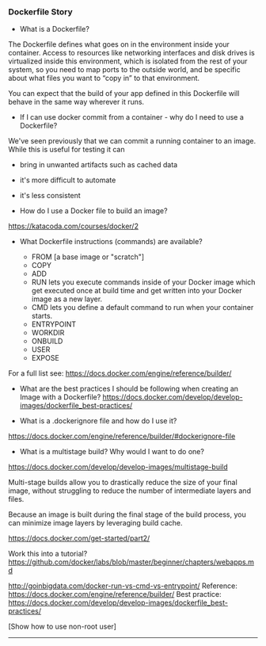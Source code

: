 ### Dockerfile Story

- What is a Dockerfile?

The Dockerfile defines what goes on in the environment inside your container. Access to resources like networking interfaces and disk drives is virtualized inside this environment, which is isolated from the rest of your system, so you need to map ports to the outside world, and be specific about what files you want to “copy in” to that environment. 
 
You can expect that the build of your app defined in this Dockerfile will behave in the same way wherever it runs.

- If I can use docker commit from a container - why do I need to use a Dockerfile?

We've seen previously that we can commit a running container to an image. While this is useful for testing it can 
 - bring in unwanted artifacts such as cached data
 - it's more difficult to automate
 - it's less consistent

- How do I use a Docker file to build an image?

https://katacoda.com/courses/docker/2


- What Dockerfile instructions (commands) are available?

	- FROM [a base image or "scratch"]
	- COPY
	- ADD 
	- RUN lets you execute commands inside of your Docker image which get executed once at build time and get written into your Docker image as a new layer.
	- CMD lets you define a default command to run when your container starts.
	- ENTRYPOINT
	- WORKDIR
	- ONBUILD
	- USER
	- EXPOSE

For a full list see: https://docs.docker.com/engine/reference/builder/

- What are the best practices I should be following when creating an Image with a Dockerfile?
https://docs.docker.com/develop/develop-images/dockerfile_best-practices/

- What is a .dockerignore file and how do I use it?

https://docs.docker.com/engine/reference/builder/#dockerignore-file

- What is a multistage build? Why would I want to do one?

https://docs.docker.com/develop/develop-images/multistage-build

Multi-stage builds allow you to drastically reduce the size of your final image, without struggling to reduce the number of intermediate layers and files.

Because an image is built during the final stage of the build process, you can minimize image layers by leveraging build cache.

https://docs.docker.com/get-started/part2/

Work this into a tutorial?
https://github.com/docker/labs/blob/master/beginner/chapters/webapps.md


http://goinbigdata.com/docker-run-vs-cmd-vs-entrypoint/
Reference: https://docs.docker.com/engine/reference/builder/
Best practice: https://docs.docker.com/develop/develop-images/dockerfile_best-practices/

[Show how to use non-root user]

---------

